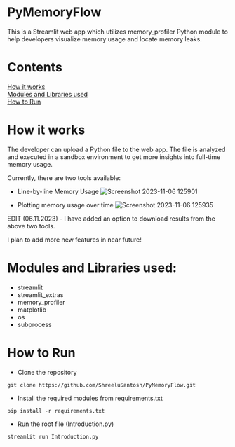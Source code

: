 # PyMemoryFlow

This is a Streamlit web app which utilizes memory_profiler Python module to help developers visualize memory usage and locate memory leaks.

# Contents

<a href=https://github.com/ShreeluSantosh/GUIMemoryProfile/edit/main/README.md#how-it-works>How it works</a><br>
<a href=https://github.com/ShreeluSantosh/GUIMemoryProfile/edit/main/README.md#modules-and-libraries-used>Modules and Libraries used</a><br>
<a href=https://github.com/ShreeluSantosh/GUIMemoryProfile/edit/main/README.md#how-to-run>How to Run</a>

# How it works

The developer can upload a Python file to the web app. The file is analyzed and executed in a sandbox environment to get more insights into full-time memory usage. 

Currently, there are two tools available:

- Line-by-line Memory Usage
![Screenshot 2023-11-06 125901](https://github.com/ShreeluSantosh/GUIMemoryProfile/assets/94289402/43918bea-3820-4cff-8b8c-6cbe6d0d9b8e)

- Plotting memory usage over time
![Screenshot 2023-11-06 125935](https://github.com/ShreeluSantosh/GUIMemoryProfile/assets/94289402/ad766c1b-cb84-45a6-beaf-4e3e5250db74)


EDIT (06.11.2023) - I have added an option to download results from the above two tools.

I plan to add more new features in near future!

# Modules and Libraries used:
- streamlit
- streamlit_extras
- memory_profiler
- matplotlib
- os
- subprocess

# How to Run

- Clone the repository
~~~
git clone https://github.com/ShreeluSantosh/PyMemoryFlow.git
~~~
- Install the required modules from requirements.txt
~~~
pip install -r requirements.txt
~~~
- Run the root file (Introduction.py)
~~~  
streamlit run Introduction.py
~~~
